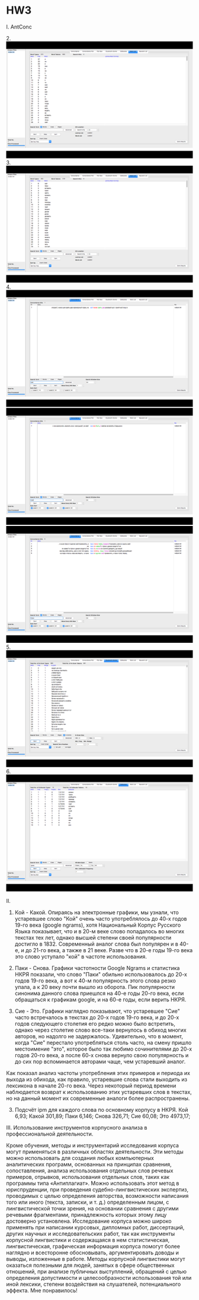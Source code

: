# HW3
I. AntConc

2.![alt text](https://github.com/PaulinaShcherbina/HW3/blob/master/frequencywords(2).png)
3.![alt text](https://github.com/PaulinaShcherbina/HW3/blob/master/withstopwords(3).png) 
4.![alt text](https://github.com/PaulinaShcherbina/HW3/blob/master/Concordance1(4).png)
![alt text](https://github.com/PaulinaShcherbina/HW3/blob/master/Concordance2(4).png)
![alt text](https://github.com/PaulinaShcherbina/HW3/blob/master/Concordance3(4).png)
5.![alt text](https://github.com/PaulinaShcherbina/HW3/blob/master/clustersngrams(5).png)
6.![alt text](https://github.com/PaulinaShcherbina/HW3/blob/master/Collocates(6).png)

II.

1. Кой - Какой.
Опираясь на электронные графики, мы узнали, что устаревшее слово "Кой" очень часто употреблялось до 40-х годов 19-го века (google ngrams), хотя
Национальный Корпус Русского Языка показывает, что и в 20-м веке слово попадалось во многих текстах тех лет, однако высшей степени своей популярности достигло в 1832.
Современный аналог слова был популярен и в 40-е, и до 21-го века, а также в 21 веке. Разве что в 20-е годы 19-го века это слово уступало "кой" в частоте использования.


2. Паки - Снова.
Графики частотности Google Ngrams и статистика НКРЯ показали, что слово "Паки" обильно использовалось до 20-х годов 19-го века, 
а вот к 40-м популярность этого слова резко упала, а к 20 веку почти вышло из оборота.
Пик популярности синонима данного слова приешлся на 40-е годы 20-го века, если обращаться к графикам google, и на 60-е годы,
если верить НКРЯ.

3. Сие - Это.
Графики наглядно показывают, что устаревшее "Сие" часто встречалось в текстах до 20-х годов 19-го века, и до 20-х годов следующего столетия его редко можно было встретить,
однако через столетие слово все-таки вернулось в обиход многих авторов, но надолго не задержалось. 
Удивительно, что в момент, когда "Сие" перестало употребляться столь часто, на смену пришло местоимение "это", которое было так любимо сочинителями до 20-х годов 20-го века, 
а после 60-х снова вернуло свою популярность и до сих пор вспоминается авторами чаще, чем устаревший аналог.


Как показал анализ частоты употребления этих примеров и периода их выхода из обихода, как правило, устаревшие слова стали выходить из лексикона в начале 20-го века. 
Через некоторый период времени наблюдается возврат к использованию этих устаревших слов в текстах, но на данный момент их современные аналоги более распространены.

3. Подсчёт ipm для каждого слова по основному корпусу в НКРЯ. 
Кой 6,93; Какой 301,89; Паки 6,146; Снова 326,71; Сие 60,08; Это 4973,17;

III. Использование инструментов корпусного анализа в профессиональной деятельности.

Кроме обучения, методы и инструментарий исследования корпуса могут применяться в различных областях деятельности.
Эти методы можно использовать для создания любых компьютерных аналитических программ, основанных на принципах сравнения, сопоставления, анализа использования отдельных слов речевых примеров, отрывков, использования отдельных слов, таких как программы типа «Антиплагиат».
Можно использовать этот метод в юриспруденции, при проведения судебно-лингвистических экспертиз, проводимых с целью определения авторства, возможности написания того или иного (текста, записки, и т. д.) определенным лицом, с лингвистической точки зрения, на основании сравнения с другими речевыми фрагментами, принадлежность которых этому лицу достоверно установлена. 
Исследование корпуса можно широко применять при написании курсовых, дипломных работ, диссертаций, других научных и исследовательских работ, так как инструменты корпусной лингвистики и содержащаяся в нем статистическая, лингвистическая, графическая информация корпуса помогут более наглядно и всесторонне обосновывать, аргументировать доводы и выводы, изложенные в работе.
Методы корпусной лингвистики могут оказаться полезными для людей, занятых в сфере общественных отношений, при анализе публичных выступлений, обращений с целью определения допустимости и целесообразности использования той или иной лексики, степени воздействия на слушателей, потенциального эффекта.
Мне понравилось! 

